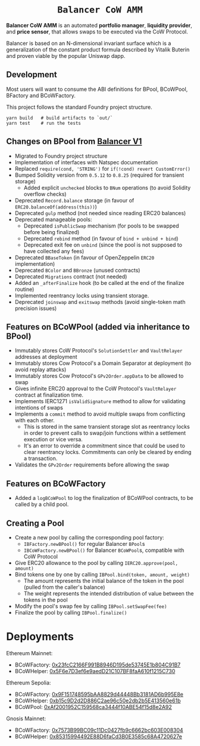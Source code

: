 <h1 align=center><code>Balancer CoW AMM</code></h1>

**Balancer CoW AMM** is an automated **portfolio manager**, **liquidity provider**, and **price sensor**, that allows swaps to be executed via the CoW Protocol.

Balancer is based on an N-dimensional invariant surface which is a generalization of the constant product formula described by Vitalik Buterin and proven viable by the popular Uniswap dapp.

## Development

Most users will want to consume the ABI definitions for BPool, BCoWPool, BFactory and BCoWFactory.

This project follows the standard Foundry project structure. 

```
yarn build   # build artifacts to `out/`
yarn test    # run the tests
```

## Changes on BPool from [Balancer V1](https://github.com/balancer/balancer-core)
- Migrated to Foundry project structure
- Implementation of interfaces with Natspec documentation
- Replaced `require(cond, 'STRING')` for `if(!cond) revert CustomError()`
- Bumped Solidity version from `0.5.12` to `0.8.25` (required for transient storage)
  - Added explicit `unchecked` blocks to `BNum` operations (to avoid Solidity overflow checks)
- Deprecated `Record.balance` storage (in favour of `ERC20.balanceOf(address(this))`)
- Deprecated `gulp` method (not needed since reading ERC20 balances)
- Deprecated manageable pools:
  - Deprecated `isPublicSwap` mechanism (for pools to be swapped before being finalized)
  - Deprecated `rebind` method (in favour of `bind + unbind + bind`)
  - Deprecated exit fee on `unbind` (since the pool is not supposed to have collected any fees)
- Deprecated `BBaseToken` (in favour of OpenZeppelin `ERC20` implementation)
- Deprecated `BColor` and `BBronze` (unused contracts)
- Deprecated `Migrations` contract (not needed)
- Added an `_afterFinalize` hook (to be called at the end of the finalize routine)
- Implemented reentrancy locks using transient storage.
- Deprecated `joinswap` and `exitswap` methods (avoid single-token math precision issues)

## Features on BCoWPool (added via inheritance to BPool)
- Immutably stores CoW Protocol's `SolutionSettler` and `VaultRelayer` addresses at deployment
- Immutably stores Cow Protocol's a Domain Separator at deployment (to avoid replay attacks)
- Immutably stores Cow Protocol's `GPv2Order.appData` to be allowed to swap
- Gives infinite ERC20 approval to the CoW Protocol's `VaultRelayer` contract at finalization time.
- Implements IERC1271 `isValidSignature` method to allow for validating intentions of swaps
- Implements a `commit` method to avoid multiple swaps from conflicting with each other.
  - This is stored in the same transient storage slot as reentrancy locks in order to prevent calls to swap/join functions within a settlement execution or vice versa.
  - It's an error to override a commitment since that could be used to clear reentrancy locks. Commitments can only be cleared by ending a transaction.
- Validates the `GPv2Order` requirements before allowing the swap

## Features on BCoWFactory
- Added a `logBCoWPool` to log the finalization of BCoWPool contracts, to be called by a child pool.

## Creating a Pool
- Create a new pool by calling the corresponding pool factory:
  - `IBFactory.newBPool()` for regular Balancer `BPool`s
  - `IBCoWFactory.newBPool()` for Balancer `BCoWPool`s, compatible with CoW Protocol
- Give ERC20 allowance to the pool by calling `IERC20.approve(pool, amount)`
- Bind tokens one by one by calling `IBPool.bind(token, amount, weight)`
  - The amount represents the initial balance of the token in the pool (pulled from the caller's balance)
  - The weight represents the intended distribution of value between the tokens in the pool
- Modify the pool's swap fee by calling `IBPool.setSwapFee(fee)`
- Finalize the pool by calling `IBPool.finalize()`

# Deployments
Ethereum Mainnet:
  - BCoWFactory: [0x23fcC2166F991B8946D195de53745E1b804C91B7](https://etherscan.io/address/0x23fcC2166F991B8946D195de53745E1b804C91B7)
  - BCoWHelper: [0x5F6e7D3ef6e9aedD21C107BF8faA610f1215C730 ](https://etherscan.io/address/0x5F6e7D3ef6e9aedD21C107BF8faA610f1215C730 )

Ethereum Sepolia:
  - BCoWFactory: [0x9F151748595bAA8829d44448Bb3181AD6b995E8e ](https://sepolia.etherscan.io/address/0x9F151748595bAA8829d44448Bb3181AD6b995E8e )
  - BCoWHelper: [0xb15c9D2d2D886C2ae96c50e2db2b5E413560e61b](https://sepolia.etherscan.io/address/0xb15c9D2d2D886C2ae96c50e2db2b5E413560e61b)
  - BCoWPool: [0xAf2001952C159568ca3444f10ABE54f15d8e2A92](https://sepolia.etherscan.io/address/0xAf2001952C159568ca3444f10ABE54f15d8e2A92)

  Gnosis Mainnet:
  - BCoWFactory: [0x7573B99BC09c11Dc0427fb9c6662bc603E008304](https://gnosisscan.io/address/0x7573B99BC09c11Dc0427fb9c6662bc603E008304)
  - BCoWHelper: [0x85315994492E88D6faCd3B0E3585c68A4720627e](https://gnosisscan.io/address/0x85315994492E88D6faCd3B0E3585c68A4720627e)